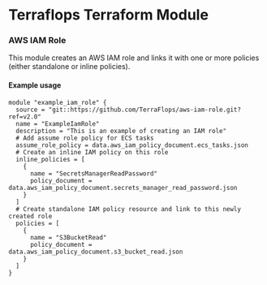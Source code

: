 # Terraflops Terraform Module
 
### AWS IAM Role

This module creates an AWS IAM role and links it with one or more policies (either standalone or inline policies).

#### Example usage

```hcl-terraform
module "example_iam_role" {
  source = "git::https://github.com/TerraFlops/aws-iam-role.git?ref=v2.0"
  name = "ExampleIamRole" 
  description = "This is an example of creating an IAM role"
  # Add assume role policy for ECS tasks
  assume_role_policy = data.aws_iam_policy_document.ecs_tasks.json
  # Create an inline IAM policy on this role
  inline_policies = [
    {
      name = "SecretsManagerReadPassword"
      policy_document = data.aws_iam_policy_document.secrets_manager_read_password.json
    }
  ]
  # Create standalone IAM policy resource and link to this newly created role
  policies = [
    {
      name = "S3BucketRead"
      policy_document = data.aws_iam_policy_document.s3_bucket_read.json
    }
  ]
}
```

